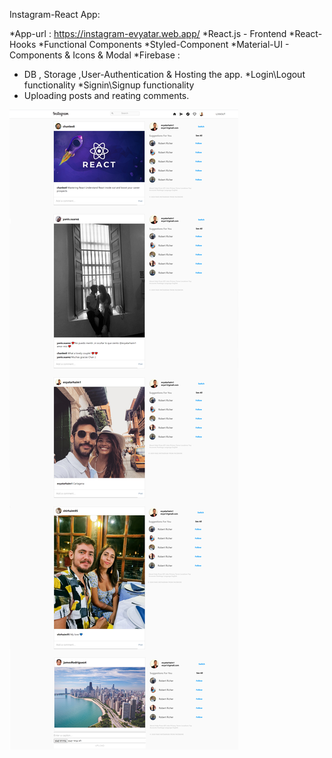 Instagram-React App:

*App-url : https://instagram-evyatar.web.app/
*React.js - Frontend
*React-Hooks
*Functional Components
*Styled-Component
*Material-UI - Components & Icons & Modal
*Firebase :
   * DB , Storage ,User-Authentication & Hosting the app.
*Login\Logout functionality
*Signin\Signup functionality
* Uploading posts and reating comments.

![alt text](https://github.com/EvyatarHaim1/Instagram-React/blob/main/src/screenview.png)




